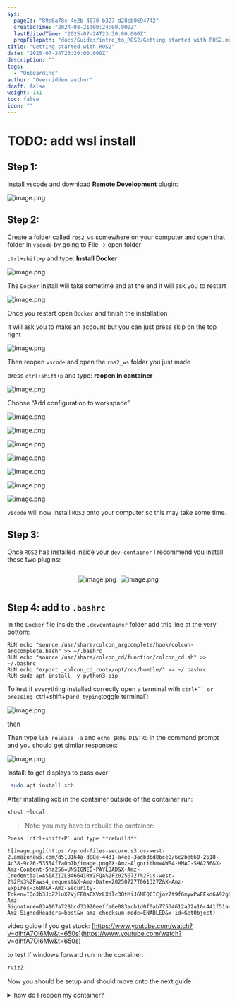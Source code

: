 ```yaml
---
sys:
  pageId: "89e0a78c-4e2b-4070-b327-d28cb0694742"
  createdTime: "2024-08-21T00:24:00.000Z"
  lastEditedTime: "2025-07-24T23:30:00.000Z"
  propFilepath: "docs/Guides/intro_to_ROS2/Getting started with ROS2.md"
title: "Getting started with ROS2"
date: "2025-07-24T23:30:00.000Z"
description: ""
tags:
  - "Onboarding"
author: "Overridden author"
draft: false
weight: 141
toc: false
icon: ""
---
```


# TODO: add wsl install

## Step 1:

[Install vscode](https://code.visualstudio.com/download) and download **Remote Development** plugin:

![image.png](https://prod-files-secure.s3.us-west-2.amazonaws.com/d518164a-d88e-44d1-a4ee-3adb3bd8bce0/efb52993-1881-4a40-b95e-6f020334f022/image.png?X-Amz-Algorithm=AWS4-HMAC-SHA256&X-Amz-Content-Sha256=UNSIGNED-PAYLOAD&X-Amz-Credential=ASIAZI2LB466YFYC4M33%2F20250727%2Fus-west-2%2Fs3%2Faws4_request&X-Amz-Date=20250727T061314Z&X-Amz-Expires=3600&X-Amz-Security-Token=IQoJb3JpZ2luX2VjEEQaCXVzLXdlc3QtMiJHMEUCIQCibYlg4aoVbMKeBJdYt8oGzsR%2BkUkBulaz8JANce%2BwVAIgQoW98jDNC97FKmclXr5BComay1iNLQTK61C0rQwCD8Iq%2FwMIbRAAGgw2Mzc0MjMxODM4MDUiDHOcxTmk8rUcAhnmgyrcA0mZGtH2CGCYUxSZWMb%2F6lLOnTx7eoNoQGtQRI50pEoyU75ptv7KJIwDVGUZhKUiA5kCrwYF%2BY1ehBd9IkmzVTAxweNmZY42%2BdCI4ajIH49pKeZtVqu14dl3yJvjhMDkY3Kqh%2FHZbjvGLSP3d4prUQhytQ2VM9gCGMDHdrpaqmYd5X7A9%2B9ud1SQTrhMTALgD8uHLc%2B5QBbwGaLIetuk8ZppJQKbmK4PzzBQ5qDwV5xbLTg6EzNwcLw0zZasWddIKdAzKyJxadE%2FkiJIVkB7zP0LRHCNBBCXLSKonRRx2n54fQ9rQwxXfnWbBXsqXhHgcbDKLo1GppD7CoPyT6SCmIkIjyxsV%2Bf7Q8xts4cwzrLYoBPzx1zoX4cYChCY0inQobPA72LuCiHhIFw92YwbMMlum0nW5uMYOBJNzUl3RzEBHB8XcJc50hT%2FewxzbFQtbD6vs%2Fs9EriNEd6suGzeE7VkUho3FPo9LCaSYolRC9zK8QznfTzMMtuf7FvxouupChc9IbjbtDHL04uUnVl9RxYbZ1brx%2BlX04koyIyThC%2BoCf3vEz9BdNotqaPVFqfzGBV%2FmFoSIszM5nW8yPldi07wEObZcxZ6wDp%2BnxrFnpbVcgDtcNz1f5zopbfDMMq7lsQGOqUBWQ2vX3dajKd8nYk5fcGNNVKukeBAmh05r%2FzM%2BEwrwqUvMDYbAchipXCHXIVUhjwOPDt5q5wn65CJP%2BnGOz%2FllBv5gMXSfQd4n8JeT8PDi1%2B6KGzIaceGOekyjFnesrYQ6BPRCL9D9stcDio4OfeT1eer5EBn6NB6iDtD2Zd%2FHGrZYsmtCHBY1%2FWGw%2FBwIDVOVf9yr5zzWwnOW%2FmtEGruhIwOObUu&X-Amz-Signature=394d51ecf08d8176067a6ba22648276e2cb15fccd7bc8b97af90f7319886549d&X-Amz-SignedHeaders=host&x-amz-checksum-mode=ENABLED&x-id=GetObject)

## Step 2:

Create a folder called `ros2_ws` somewhere on your computer and open that folder in `vscode` by going to File → open folder 

`ctrl+shift+p` and type: **Install Docker**

![image.png](https://prod-files-secure.s3.us-west-2.amazonaws.com/d518164a-d88e-44d1-a4ee-3adb3bd8bce0/2269dc0e-1cd5-47ff-bceb-c04ad9b2eab0/image.png?X-Amz-Algorithm=AWS4-HMAC-SHA256&X-Amz-Content-Sha256=UNSIGNED-PAYLOAD&X-Amz-Credential=ASIAZI2LB466YFYC4M33%2F20250727%2Fus-west-2%2Fs3%2Faws4_request&X-Amz-Date=20250727T061314Z&X-Amz-Expires=3600&X-Amz-Security-Token=IQoJb3JpZ2luX2VjEEQaCXVzLXdlc3QtMiJHMEUCIQCibYlg4aoVbMKeBJdYt8oGzsR%2BkUkBulaz8JANce%2BwVAIgQoW98jDNC97FKmclXr5BComay1iNLQTK61C0rQwCD8Iq%2FwMIbRAAGgw2Mzc0MjMxODM4MDUiDHOcxTmk8rUcAhnmgyrcA0mZGtH2CGCYUxSZWMb%2F6lLOnTx7eoNoQGtQRI50pEoyU75ptv7KJIwDVGUZhKUiA5kCrwYF%2BY1ehBd9IkmzVTAxweNmZY42%2BdCI4ajIH49pKeZtVqu14dl3yJvjhMDkY3Kqh%2FHZbjvGLSP3d4prUQhytQ2VM9gCGMDHdrpaqmYd5X7A9%2B9ud1SQTrhMTALgD8uHLc%2B5QBbwGaLIetuk8ZppJQKbmK4PzzBQ5qDwV5xbLTg6EzNwcLw0zZasWddIKdAzKyJxadE%2FkiJIVkB7zP0LRHCNBBCXLSKonRRx2n54fQ9rQwxXfnWbBXsqXhHgcbDKLo1GppD7CoPyT6SCmIkIjyxsV%2Bf7Q8xts4cwzrLYoBPzx1zoX4cYChCY0inQobPA72LuCiHhIFw92YwbMMlum0nW5uMYOBJNzUl3RzEBHB8XcJc50hT%2FewxzbFQtbD6vs%2Fs9EriNEd6suGzeE7VkUho3FPo9LCaSYolRC9zK8QznfTzMMtuf7FvxouupChc9IbjbtDHL04uUnVl9RxYbZ1brx%2BlX04koyIyThC%2BoCf3vEz9BdNotqaPVFqfzGBV%2FmFoSIszM5nW8yPldi07wEObZcxZ6wDp%2BnxrFnpbVcgDtcNz1f5zopbfDMMq7lsQGOqUBWQ2vX3dajKd8nYk5fcGNNVKukeBAmh05r%2FzM%2BEwrwqUvMDYbAchipXCHXIVUhjwOPDt5q5wn65CJP%2BnGOz%2FllBv5gMXSfQd4n8JeT8PDi1%2B6KGzIaceGOekyjFnesrYQ6BPRCL9D9stcDio4OfeT1eer5EBn6NB6iDtD2Zd%2FHGrZYsmtCHBY1%2FWGw%2FBwIDVOVf9yr5zzWwnOW%2FmtEGruhIwOObUu&X-Amz-Signature=d75495ea81b0c537211d6f84d42e2760fa11eb652667133c0352b9069cf393f3&X-Amz-SignedHeaders=host&x-amz-checksum-mode=ENABLED&x-id=GetObject)

The `Docker` install will take sometime and at the end it will ask you to restart

![image.png](https://prod-files-secure.s3.us-west-2.amazonaws.com/d518164a-d88e-44d1-a4ee-3adb3bd8bce0/ed233f78-be33-4b1f-b89c-9c346c0e961e/image.png?X-Amz-Algorithm=AWS4-HMAC-SHA256&X-Amz-Content-Sha256=UNSIGNED-PAYLOAD&X-Amz-Credential=ASIAZI2LB466YFYC4M33%2F20250727%2Fus-west-2%2Fs3%2Faws4_request&X-Amz-Date=20250727T061314Z&X-Amz-Expires=3600&X-Amz-Security-Token=IQoJb3JpZ2luX2VjEEQaCXVzLXdlc3QtMiJHMEUCIQCibYlg4aoVbMKeBJdYt8oGzsR%2BkUkBulaz8JANce%2BwVAIgQoW98jDNC97FKmclXr5BComay1iNLQTK61C0rQwCD8Iq%2FwMIbRAAGgw2Mzc0MjMxODM4MDUiDHOcxTmk8rUcAhnmgyrcA0mZGtH2CGCYUxSZWMb%2F6lLOnTx7eoNoQGtQRI50pEoyU75ptv7KJIwDVGUZhKUiA5kCrwYF%2BY1ehBd9IkmzVTAxweNmZY42%2BdCI4ajIH49pKeZtVqu14dl3yJvjhMDkY3Kqh%2FHZbjvGLSP3d4prUQhytQ2VM9gCGMDHdrpaqmYd5X7A9%2B9ud1SQTrhMTALgD8uHLc%2B5QBbwGaLIetuk8ZppJQKbmK4PzzBQ5qDwV5xbLTg6EzNwcLw0zZasWddIKdAzKyJxadE%2FkiJIVkB7zP0LRHCNBBCXLSKonRRx2n54fQ9rQwxXfnWbBXsqXhHgcbDKLo1GppD7CoPyT6SCmIkIjyxsV%2Bf7Q8xts4cwzrLYoBPzx1zoX4cYChCY0inQobPA72LuCiHhIFw92YwbMMlum0nW5uMYOBJNzUl3RzEBHB8XcJc50hT%2FewxzbFQtbD6vs%2Fs9EriNEd6suGzeE7VkUho3FPo9LCaSYolRC9zK8QznfTzMMtuf7FvxouupChc9IbjbtDHL04uUnVl9RxYbZ1brx%2BlX04koyIyThC%2BoCf3vEz9BdNotqaPVFqfzGBV%2FmFoSIszM5nW8yPldi07wEObZcxZ6wDp%2BnxrFnpbVcgDtcNz1f5zopbfDMMq7lsQGOqUBWQ2vX3dajKd8nYk5fcGNNVKukeBAmh05r%2FzM%2BEwrwqUvMDYbAchipXCHXIVUhjwOPDt5q5wn65CJP%2BnGOz%2FllBv5gMXSfQd4n8JeT8PDi1%2B6KGzIaceGOekyjFnesrYQ6BPRCL9D9stcDio4OfeT1eer5EBn6NB6iDtD2Zd%2FHGrZYsmtCHBY1%2FWGw%2FBwIDVOVf9yr5zzWwnOW%2FmtEGruhIwOObUu&X-Amz-Signature=07487b6d229ca40096495065215e1d546f0515a1e4c4309c471e303e8bbe0a8a&X-Amz-SignedHeaders=host&x-amz-checksum-mode=ENABLED&x-id=GetObject)

Once you restart open `Docker` and finish the installation

It will ask you to make an account but you can just press skip on the top right

![image.png](https://prod-files-secure.s3.us-west-2.amazonaws.com/d518164a-d88e-44d1-a4ee-3adb3bd8bce0/21010ad9-1659-4fd9-9f59-9932a09b2a3d/image.png?X-Amz-Algorithm=AWS4-HMAC-SHA256&X-Amz-Content-Sha256=UNSIGNED-PAYLOAD&X-Amz-Credential=ASIAZI2LB466YFYC4M33%2F20250727%2Fus-west-2%2Fs3%2Faws4_request&X-Amz-Date=20250727T061314Z&X-Amz-Expires=3600&X-Amz-Security-Token=IQoJb3JpZ2luX2VjEEQaCXVzLXdlc3QtMiJHMEUCIQCibYlg4aoVbMKeBJdYt8oGzsR%2BkUkBulaz8JANce%2BwVAIgQoW98jDNC97FKmclXr5BComay1iNLQTK61C0rQwCD8Iq%2FwMIbRAAGgw2Mzc0MjMxODM4MDUiDHOcxTmk8rUcAhnmgyrcA0mZGtH2CGCYUxSZWMb%2F6lLOnTx7eoNoQGtQRI50pEoyU75ptv7KJIwDVGUZhKUiA5kCrwYF%2BY1ehBd9IkmzVTAxweNmZY42%2BdCI4ajIH49pKeZtVqu14dl3yJvjhMDkY3Kqh%2FHZbjvGLSP3d4prUQhytQ2VM9gCGMDHdrpaqmYd5X7A9%2B9ud1SQTrhMTALgD8uHLc%2B5QBbwGaLIetuk8ZppJQKbmK4PzzBQ5qDwV5xbLTg6EzNwcLw0zZasWddIKdAzKyJxadE%2FkiJIVkB7zP0LRHCNBBCXLSKonRRx2n54fQ9rQwxXfnWbBXsqXhHgcbDKLo1GppD7CoPyT6SCmIkIjyxsV%2Bf7Q8xts4cwzrLYoBPzx1zoX4cYChCY0inQobPA72LuCiHhIFw92YwbMMlum0nW5uMYOBJNzUl3RzEBHB8XcJc50hT%2FewxzbFQtbD6vs%2Fs9EriNEd6suGzeE7VkUho3FPo9LCaSYolRC9zK8QznfTzMMtuf7FvxouupChc9IbjbtDHL04uUnVl9RxYbZ1brx%2BlX04koyIyThC%2BoCf3vEz9BdNotqaPVFqfzGBV%2FmFoSIszM5nW8yPldi07wEObZcxZ6wDp%2BnxrFnpbVcgDtcNz1f5zopbfDMMq7lsQGOqUBWQ2vX3dajKd8nYk5fcGNNVKukeBAmh05r%2FzM%2BEwrwqUvMDYbAchipXCHXIVUhjwOPDt5q5wn65CJP%2BnGOz%2FllBv5gMXSfQd4n8JeT8PDi1%2B6KGzIaceGOekyjFnesrYQ6BPRCL9D9stcDio4OfeT1eer5EBn6NB6iDtD2Zd%2FHGrZYsmtCHBY1%2FWGw%2FBwIDVOVf9yr5zzWwnOW%2FmtEGruhIwOObUu&X-Amz-Signature=657318dfd253740c8c561a42375f4d5a95a6205f9260595528bcb997ba492d02&X-Amz-SignedHeaders=host&x-amz-checksum-mode=ENABLED&x-id=GetObject)

Then reopen `vscode` and open the `ros2_ws` folder you just made

press `ctrl+shift+p` and type: **reopen in container**

![image.png](https://prod-files-secure.s3.us-west-2.amazonaws.com/d518164a-d88e-44d1-a4ee-3adb3bd8bce0/4e93b8c2-41ad-488c-8095-c74205196118/image.png?X-Amz-Algorithm=AWS4-HMAC-SHA256&X-Amz-Content-Sha256=UNSIGNED-PAYLOAD&X-Amz-Credential=ASIAZI2LB466YFYC4M33%2F20250727%2Fus-west-2%2Fs3%2Faws4_request&X-Amz-Date=20250727T061314Z&X-Amz-Expires=3600&X-Amz-Security-Token=IQoJb3JpZ2luX2VjEEQaCXVzLXdlc3QtMiJHMEUCIQCibYlg4aoVbMKeBJdYt8oGzsR%2BkUkBulaz8JANce%2BwVAIgQoW98jDNC97FKmclXr5BComay1iNLQTK61C0rQwCD8Iq%2FwMIbRAAGgw2Mzc0MjMxODM4MDUiDHOcxTmk8rUcAhnmgyrcA0mZGtH2CGCYUxSZWMb%2F6lLOnTx7eoNoQGtQRI50pEoyU75ptv7KJIwDVGUZhKUiA5kCrwYF%2BY1ehBd9IkmzVTAxweNmZY42%2BdCI4ajIH49pKeZtVqu14dl3yJvjhMDkY3Kqh%2FHZbjvGLSP3d4prUQhytQ2VM9gCGMDHdrpaqmYd5X7A9%2B9ud1SQTrhMTALgD8uHLc%2B5QBbwGaLIetuk8ZppJQKbmK4PzzBQ5qDwV5xbLTg6EzNwcLw0zZasWddIKdAzKyJxadE%2FkiJIVkB7zP0LRHCNBBCXLSKonRRx2n54fQ9rQwxXfnWbBXsqXhHgcbDKLo1GppD7CoPyT6SCmIkIjyxsV%2Bf7Q8xts4cwzrLYoBPzx1zoX4cYChCY0inQobPA72LuCiHhIFw92YwbMMlum0nW5uMYOBJNzUl3RzEBHB8XcJc50hT%2FewxzbFQtbD6vs%2Fs9EriNEd6suGzeE7VkUho3FPo9LCaSYolRC9zK8QznfTzMMtuf7FvxouupChc9IbjbtDHL04uUnVl9RxYbZ1brx%2BlX04koyIyThC%2BoCf3vEz9BdNotqaPVFqfzGBV%2FmFoSIszM5nW8yPldi07wEObZcxZ6wDp%2BnxrFnpbVcgDtcNz1f5zopbfDMMq7lsQGOqUBWQ2vX3dajKd8nYk5fcGNNVKukeBAmh05r%2FzM%2BEwrwqUvMDYbAchipXCHXIVUhjwOPDt5q5wn65CJP%2BnGOz%2FllBv5gMXSfQd4n8JeT8PDi1%2B6KGzIaceGOekyjFnesrYQ6BPRCL9D9stcDio4OfeT1eer5EBn6NB6iDtD2Zd%2FHGrZYsmtCHBY1%2FWGw%2FBwIDVOVf9yr5zzWwnOW%2FmtEGruhIwOObUu&X-Amz-Signature=34e79fd333a70672cb1d8a8bd4c22615020ea43ee50599a433c74495b6face8c&X-Amz-SignedHeaders=host&x-amz-checksum-mode=ENABLED&x-id=GetObject)

Choose “Add configuration to workspace”

![image.png](https://prod-files-secure.s3.us-west-2.amazonaws.com/d518164a-d88e-44d1-a4ee-3adb3bd8bce0/9560b282-5060-4989-ba37-97e7b2c22476/image.png?X-Amz-Algorithm=AWS4-HMAC-SHA256&X-Amz-Content-Sha256=UNSIGNED-PAYLOAD&X-Amz-Credential=ASIAZI2LB466YFYC4M33%2F20250727%2Fus-west-2%2Fs3%2Faws4_request&X-Amz-Date=20250727T061314Z&X-Amz-Expires=3600&X-Amz-Security-Token=IQoJb3JpZ2luX2VjEEQaCXVzLXdlc3QtMiJHMEUCIQCibYlg4aoVbMKeBJdYt8oGzsR%2BkUkBulaz8JANce%2BwVAIgQoW98jDNC97FKmclXr5BComay1iNLQTK61C0rQwCD8Iq%2FwMIbRAAGgw2Mzc0MjMxODM4MDUiDHOcxTmk8rUcAhnmgyrcA0mZGtH2CGCYUxSZWMb%2F6lLOnTx7eoNoQGtQRI50pEoyU75ptv7KJIwDVGUZhKUiA5kCrwYF%2BY1ehBd9IkmzVTAxweNmZY42%2BdCI4ajIH49pKeZtVqu14dl3yJvjhMDkY3Kqh%2FHZbjvGLSP3d4prUQhytQ2VM9gCGMDHdrpaqmYd5X7A9%2B9ud1SQTrhMTALgD8uHLc%2B5QBbwGaLIetuk8ZppJQKbmK4PzzBQ5qDwV5xbLTg6EzNwcLw0zZasWddIKdAzKyJxadE%2FkiJIVkB7zP0LRHCNBBCXLSKonRRx2n54fQ9rQwxXfnWbBXsqXhHgcbDKLo1GppD7CoPyT6SCmIkIjyxsV%2Bf7Q8xts4cwzrLYoBPzx1zoX4cYChCY0inQobPA72LuCiHhIFw92YwbMMlum0nW5uMYOBJNzUl3RzEBHB8XcJc50hT%2FewxzbFQtbD6vs%2Fs9EriNEd6suGzeE7VkUho3FPo9LCaSYolRC9zK8QznfTzMMtuf7FvxouupChc9IbjbtDHL04uUnVl9RxYbZ1brx%2BlX04koyIyThC%2BoCf3vEz9BdNotqaPVFqfzGBV%2FmFoSIszM5nW8yPldi07wEObZcxZ6wDp%2BnxrFnpbVcgDtcNz1f5zopbfDMMq7lsQGOqUBWQ2vX3dajKd8nYk5fcGNNVKukeBAmh05r%2FzM%2BEwrwqUvMDYbAchipXCHXIVUhjwOPDt5q5wn65CJP%2BnGOz%2FllBv5gMXSfQd4n8JeT8PDi1%2B6KGzIaceGOekyjFnesrYQ6BPRCL9D9stcDio4OfeT1eer5EBn6NB6iDtD2Zd%2FHGrZYsmtCHBY1%2FWGw%2FBwIDVOVf9yr5zzWwnOW%2FmtEGruhIwOObUu&X-Amz-Signature=298698575568f8b5b29622bb9b8fb2fa564fbc0efb9dd05005e20ebd0a16a9cd&X-Amz-SignedHeaders=host&x-amz-checksum-mode=ENABLED&x-id=GetObject)

![image.png](https://prod-files-secure.s3.us-west-2.amazonaws.com/d518164a-d88e-44d1-a4ee-3adb3bd8bce0/2ee63f81-886b-48e8-a553-dc6e5eac99e4/image.png?X-Amz-Algorithm=AWS4-HMAC-SHA256&X-Amz-Content-Sha256=UNSIGNED-PAYLOAD&X-Amz-Credential=ASIAZI2LB466YFYC4M33%2F20250727%2Fus-west-2%2Fs3%2Faws4_request&X-Amz-Date=20250727T061314Z&X-Amz-Expires=3600&X-Amz-Security-Token=IQoJb3JpZ2luX2VjEEQaCXVzLXdlc3QtMiJHMEUCIQCibYlg4aoVbMKeBJdYt8oGzsR%2BkUkBulaz8JANce%2BwVAIgQoW98jDNC97FKmclXr5BComay1iNLQTK61C0rQwCD8Iq%2FwMIbRAAGgw2Mzc0MjMxODM4MDUiDHOcxTmk8rUcAhnmgyrcA0mZGtH2CGCYUxSZWMb%2F6lLOnTx7eoNoQGtQRI50pEoyU75ptv7KJIwDVGUZhKUiA5kCrwYF%2BY1ehBd9IkmzVTAxweNmZY42%2BdCI4ajIH49pKeZtVqu14dl3yJvjhMDkY3Kqh%2FHZbjvGLSP3d4prUQhytQ2VM9gCGMDHdrpaqmYd5X7A9%2B9ud1SQTrhMTALgD8uHLc%2B5QBbwGaLIetuk8ZppJQKbmK4PzzBQ5qDwV5xbLTg6EzNwcLw0zZasWddIKdAzKyJxadE%2FkiJIVkB7zP0LRHCNBBCXLSKonRRx2n54fQ9rQwxXfnWbBXsqXhHgcbDKLo1GppD7CoPyT6SCmIkIjyxsV%2Bf7Q8xts4cwzrLYoBPzx1zoX4cYChCY0inQobPA72LuCiHhIFw92YwbMMlum0nW5uMYOBJNzUl3RzEBHB8XcJc50hT%2FewxzbFQtbD6vs%2Fs9EriNEd6suGzeE7VkUho3FPo9LCaSYolRC9zK8QznfTzMMtuf7FvxouupChc9IbjbtDHL04uUnVl9RxYbZ1brx%2BlX04koyIyThC%2BoCf3vEz9BdNotqaPVFqfzGBV%2FmFoSIszM5nW8yPldi07wEObZcxZ6wDp%2BnxrFnpbVcgDtcNz1f5zopbfDMMq7lsQGOqUBWQ2vX3dajKd8nYk5fcGNNVKukeBAmh05r%2FzM%2BEwrwqUvMDYbAchipXCHXIVUhjwOPDt5q5wn65CJP%2BnGOz%2FllBv5gMXSfQd4n8JeT8PDi1%2B6KGzIaceGOekyjFnesrYQ6BPRCL9D9stcDio4OfeT1eer5EBn6NB6iDtD2Zd%2FHGrZYsmtCHBY1%2FWGw%2FBwIDVOVf9yr5zzWwnOW%2FmtEGruhIwOObUu&X-Amz-Signature=c63eb5864e3d292f0790144840478fb98cfb80810943268693a53b3ff7a3904a&X-Amz-SignedHeaders=host&x-amz-checksum-mode=ENABLED&x-id=GetObject)

![image.png](https://prod-files-secure.s3.us-west-2.amazonaws.com/d518164a-d88e-44d1-a4ee-3adb3bd8bce0/e0fd626c-c8b6-4b2c-95d1-fa4c26514504/image.png?X-Amz-Algorithm=AWS4-HMAC-SHA256&X-Amz-Content-Sha256=UNSIGNED-PAYLOAD&X-Amz-Credential=ASIAZI2LB466YFYC4M33%2F20250727%2Fus-west-2%2Fs3%2Faws4_request&X-Amz-Date=20250727T061314Z&X-Amz-Expires=3600&X-Amz-Security-Token=IQoJb3JpZ2luX2VjEEQaCXVzLXdlc3QtMiJHMEUCIQCibYlg4aoVbMKeBJdYt8oGzsR%2BkUkBulaz8JANce%2BwVAIgQoW98jDNC97FKmclXr5BComay1iNLQTK61C0rQwCD8Iq%2FwMIbRAAGgw2Mzc0MjMxODM4MDUiDHOcxTmk8rUcAhnmgyrcA0mZGtH2CGCYUxSZWMb%2F6lLOnTx7eoNoQGtQRI50pEoyU75ptv7KJIwDVGUZhKUiA5kCrwYF%2BY1ehBd9IkmzVTAxweNmZY42%2BdCI4ajIH49pKeZtVqu14dl3yJvjhMDkY3Kqh%2FHZbjvGLSP3d4prUQhytQ2VM9gCGMDHdrpaqmYd5X7A9%2B9ud1SQTrhMTALgD8uHLc%2B5QBbwGaLIetuk8ZppJQKbmK4PzzBQ5qDwV5xbLTg6EzNwcLw0zZasWddIKdAzKyJxadE%2FkiJIVkB7zP0LRHCNBBCXLSKonRRx2n54fQ9rQwxXfnWbBXsqXhHgcbDKLo1GppD7CoPyT6SCmIkIjyxsV%2Bf7Q8xts4cwzrLYoBPzx1zoX4cYChCY0inQobPA72LuCiHhIFw92YwbMMlum0nW5uMYOBJNzUl3RzEBHB8XcJc50hT%2FewxzbFQtbD6vs%2Fs9EriNEd6suGzeE7VkUho3FPo9LCaSYolRC9zK8QznfTzMMtuf7FvxouupChc9IbjbtDHL04uUnVl9RxYbZ1brx%2BlX04koyIyThC%2BoCf3vEz9BdNotqaPVFqfzGBV%2FmFoSIszM5nW8yPldi07wEObZcxZ6wDp%2BnxrFnpbVcgDtcNz1f5zopbfDMMq7lsQGOqUBWQ2vX3dajKd8nYk5fcGNNVKukeBAmh05r%2FzM%2BEwrwqUvMDYbAchipXCHXIVUhjwOPDt5q5wn65CJP%2BnGOz%2FllBv5gMXSfQd4n8JeT8PDi1%2B6KGzIaceGOekyjFnesrYQ6BPRCL9D9stcDio4OfeT1eer5EBn6NB6iDtD2Zd%2FHGrZYsmtCHBY1%2FWGw%2FBwIDVOVf9yr5zzWwnOW%2FmtEGruhIwOObUu&X-Amz-Signature=b91429c26a69b63d495da3f30a068b6d0bb57f3e3ffe28b6826b9fe22f9ea85b&X-Amz-SignedHeaders=host&x-amz-checksum-mode=ENABLED&x-id=GetObject)

![image.png](https://prod-files-secure.s3.us-west-2.amazonaws.com/d518164a-d88e-44d1-a4ee-3adb3bd8bce0/a2e13f50-d2ab-4719-a4c2-7ced634bfc9d/image.png?X-Amz-Algorithm=AWS4-HMAC-SHA256&X-Amz-Content-Sha256=UNSIGNED-PAYLOAD&X-Amz-Credential=ASIAZI2LB466YFYC4M33%2F20250727%2Fus-west-2%2Fs3%2Faws4_request&X-Amz-Date=20250727T061314Z&X-Amz-Expires=3600&X-Amz-Security-Token=IQoJb3JpZ2luX2VjEEQaCXVzLXdlc3QtMiJHMEUCIQCibYlg4aoVbMKeBJdYt8oGzsR%2BkUkBulaz8JANce%2BwVAIgQoW98jDNC97FKmclXr5BComay1iNLQTK61C0rQwCD8Iq%2FwMIbRAAGgw2Mzc0MjMxODM4MDUiDHOcxTmk8rUcAhnmgyrcA0mZGtH2CGCYUxSZWMb%2F6lLOnTx7eoNoQGtQRI50pEoyU75ptv7KJIwDVGUZhKUiA5kCrwYF%2BY1ehBd9IkmzVTAxweNmZY42%2BdCI4ajIH49pKeZtVqu14dl3yJvjhMDkY3Kqh%2FHZbjvGLSP3d4prUQhytQ2VM9gCGMDHdrpaqmYd5X7A9%2B9ud1SQTrhMTALgD8uHLc%2B5QBbwGaLIetuk8ZppJQKbmK4PzzBQ5qDwV5xbLTg6EzNwcLw0zZasWddIKdAzKyJxadE%2FkiJIVkB7zP0LRHCNBBCXLSKonRRx2n54fQ9rQwxXfnWbBXsqXhHgcbDKLo1GppD7CoPyT6SCmIkIjyxsV%2Bf7Q8xts4cwzrLYoBPzx1zoX4cYChCY0inQobPA72LuCiHhIFw92YwbMMlum0nW5uMYOBJNzUl3RzEBHB8XcJc50hT%2FewxzbFQtbD6vs%2Fs9EriNEd6suGzeE7VkUho3FPo9LCaSYolRC9zK8QznfTzMMtuf7FvxouupChc9IbjbtDHL04uUnVl9RxYbZ1brx%2BlX04koyIyThC%2BoCf3vEz9BdNotqaPVFqfzGBV%2FmFoSIszM5nW8yPldi07wEObZcxZ6wDp%2BnxrFnpbVcgDtcNz1f5zopbfDMMq7lsQGOqUBWQ2vX3dajKd8nYk5fcGNNVKukeBAmh05r%2FzM%2BEwrwqUvMDYbAchipXCHXIVUhjwOPDt5q5wn65CJP%2BnGOz%2FllBv5gMXSfQd4n8JeT8PDi1%2B6KGzIaceGOekyjFnesrYQ6BPRCL9D9stcDio4OfeT1eer5EBn6NB6iDtD2Zd%2FHGrZYsmtCHBY1%2FWGw%2FBwIDVOVf9yr5zzWwnOW%2FmtEGruhIwOObUu&X-Amz-Signature=b7db4929f9e5f23887516144decb1d14539b21de4bcdd7637aaf73d404abf2a0&X-Amz-SignedHeaders=host&x-amz-checksum-mode=ENABLED&x-id=GetObject)

![image.png](https://prod-files-secure.s3.us-west-2.amazonaws.com/d518164a-d88e-44d1-a4ee-3adb3bd8bce0/6cc478ad-aaba-4bf7-9fcc-403277ab896c/image.png?X-Amz-Algorithm=AWS4-HMAC-SHA256&X-Amz-Content-Sha256=UNSIGNED-PAYLOAD&X-Amz-Credential=ASIAZI2LB466YFYC4M33%2F20250727%2Fus-west-2%2Fs3%2Faws4_request&X-Amz-Date=20250727T061314Z&X-Amz-Expires=3600&X-Amz-Security-Token=IQoJb3JpZ2luX2VjEEQaCXVzLXdlc3QtMiJHMEUCIQCibYlg4aoVbMKeBJdYt8oGzsR%2BkUkBulaz8JANce%2BwVAIgQoW98jDNC97FKmclXr5BComay1iNLQTK61C0rQwCD8Iq%2FwMIbRAAGgw2Mzc0MjMxODM4MDUiDHOcxTmk8rUcAhnmgyrcA0mZGtH2CGCYUxSZWMb%2F6lLOnTx7eoNoQGtQRI50pEoyU75ptv7KJIwDVGUZhKUiA5kCrwYF%2BY1ehBd9IkmzVTAxweNmZY42%2BdCI4ajIH49pKeZtVqu14dl3yJvjhMDkY3Kqh%2FHZbjvGLSP3d4prUQhytQ2VM9gCGMDHdrpaqmYd5X7A9%2B9ud1SQTrhMTALgD8uHLc%2B5QBbwGaLIetuk8ZppJQKbmK4PzzBQ5qDwV5xbLTg6EzNwcLw0zZasWddIKdAzKyJxadE%2FkiJIVkB7zP0LRHCNBBCXLSKonRRx2n54fQ9rQwxXfnWbBXsqXhHgcbDKLo1GppD7CoPyT6SCmIkIjyxsV%2Bf7Q8xts4cwzrLYoBPzx1zoX4cYChCY0inQobPA72LuCiHhIFw92YwbMMlum0nW5uMYOBJNzUl3RzEBHB8XcJc50hT%2FewxzbFQtbD6vs%2Fs9EriNEd6suGzeE7VkUho3FPo9LCaSYolRC9zK8QznfTzMMtuf7FvxouupChc9IbjbtDHL04uUnVl9RxYbZ1brx%2BlX04koyIyThC%2BoCf3vEz9BdNotqaPVFqfzGBV%2FmFoSIszM5nW8yPldi07wEObZcxZ6wDp%2BnxrFnpbVcgDtcNz1f5zopbfDMMq7lsQGOqUBWQ2vX3dajKd8nYk5fcGNNVKukeBAmh05r%2FzM%2BEwrwqUvMDYbAchipXCHXIVUhjwOPDt5q5wn65CJP%2BnGOz%2FllBv5gMXSfQd4n8JeT8PDi1%2B6KGzIaceGOekyjFnesrYQ6BPRCL9D9stcDio4OfeT1eer5EBn6NB6iDtD2Zd%2FHGrZYsmtCHBY1%2FWGw%2FBwIDVOVf9yr5zzWwnOW%2FmtEGruhIwOObUu&X-Amz-Signature=faa3fa13648fa15932b9eca678af462cd086ae9e154eb5f287348ae5cb953191&X-Amz-SignedHeaders=host&x-amz-checksum-mode=ENABLED&x-id=GetObject)

![image.png](https://prod-files-secure.s3.us-west-2.amazonaws.com/d518164a-d88e-44d1-a4ee-3adb3bd8bce0/53255b28-f75e-430f-b9e3-c0ac8577e42b/image.png?X-Amz-Algorithm=AWS4-HMAC-SHA256&X-Amz-Content-Sha256=UNSIGNED-PAYLOAD&X-Amz-Credential=ASIAZI2LB466YFYC4M33%2F20250727%2Fus-west-2%2Fs3%2Faws4_request&X-Amz-Date=20250727T061314Z&X-Amz-Expires=3600&X-Amz-Security-Token=IQoJb3JpZ2luX2VjEEQaCXVzLXdlc3QtMiJHMEUCIQCibYlg4aoVbMKeBJdYt8oGzsR%2BkUkBulaz8JANce%2BwVAIgQoW98jDNC97FKmclXr5BComay1iNLQTK61C0rQwCD8Iq%2FwMIbRAAGgw2Mzc0MjMxODM4MDUiDHOcxTmk8rUcAhnmgyrcA0mZGtH2CGCYUxSZWMb%2F6lLOnTx7eoNoQGtQRI50pEoyU75ptv7KJIwDVGUZhKUiA5kCrwYF%2BY1ehBd9IkmzVTAxweNmZY42%2BdCI4ajIH49pKeZtVqu14dl3yJvjhMDkY3Kqh%2FHZbjvGLSP3d4prUQhytQ2VM9gCGMDHdrpaqmYd5X7A9%2B9ud1SQTrhMTALgD8uHLc%2B5QBbwGaLIetuk8ZppJQKbmK4PzzBQ5qDwV5xbLTg6EzNwcLw0zZasWddIKdAzKyJxadE%2FkiJIVkB7zP0LRHCNBBCXLSKonRRx2n54fQ9rQwxXfnWbBXsqXhHgcbDKLo1GppD7CoPyT6SCmIkIjyxsV%2Bf7Q8xts4cwzrLYoBPzx1zoX4cYChCY0inQobPA72LuCiHhIFw92YwbMMlum0nW5uMYOBJNzUl3RzEBHB8XcJc50hT%2FewxzbFQtbD6vs%2Fs9EriNEd6suGzeE7VkUho3FPo9LCaSYolRC9zK8QznfTzMMtuf7FvxouupChc9IbjbtDHL04uUnVl9RxYbZ1brx%2BlX04koyIyThC%2BoCf3vEz9BdNotqaPVFqfzGBV%2FmFoSIszM5nW8yPldi07wEObZcxZ6wDp%2BnxrFnpbVcgDtcNz1f5zopbfDMMq7lsQGOqUBWQ2vX3dajKd8nYk5fcGNNVKukeBAmh05r%2FzM%2BEwrwqUvMDYbAchipXCHXIVUhjwOPDt5q5wn65CJP%2BnGOz%2FllBv5gMXSfQd4n8JeT8PDi1%2B6KGzIaceGOekyjFnesrYQ6BPRCL9D9stcDio4OfeT1eer5EBn6NB6iDtD2Zd%2FHGrZYsmtCHBY1%2FWGw%2FBwIDVOVf9yr5zzWwnOW%2FmtEGruhIwOObUu&X-Amz-Signature=e3eed5754b6762ce45b4ecb62d0c9e78dd83d3998d8490c485dc1fb9c1b84bc5&X-Amz-SignedHeaders=host&x-amz-checksum-mode=ENABLED&x-id=GetObject)

![image.png](https://prod-files-secure.s3.us-west-2.amazonaws.com/d518164a-d88e-44d1-a4ee-3adb3bd8bce0/7c562767-5af9-4ffb-97d1-327bcdf4ee00/image.png?X-Amz-Algorithm=AWS4-HMAC-SHA256&X-Amz-Content-Sha256=UNSIGNED-PAYLOAD&X-Amz-Credential=ASIAZI2LB466YFYC4M33%2F20250727%2Fus-west-2%2Fs3%2Faws4_request&X-Amz-Date=20250727T061314Z&X-Amz-Expires=3600&X-Amz-Security-Token=IQoJb3JpZ2luX2VjEEQaCXVzLXdlc3QtMiJHMEUCIQCibYlg4aoVbMKeBJdYt8oGzsR%2BkUkBulaz8JANce%2BwVAIgQoW98jDNC97FKmclXr5BComay1iNLQTK61C0rQwCD8Iq%2FwMIbRAAGgw2Mzc0MjMxODM4MDUiDHOcxTmk8rUcAhnmgyrcA0mZGtH2CGCYUxSZWMb%2F6lLOnTx7eoNoQGtQRI50pEoyU75ptv7KJIwDVGUZhKUiA5kCrwYF%2BY1ehBd9IkmzVTAxweNmZY42%2BdCI4ajIH49pKeZtVqu14dl3yJvjhMDkY3Kqh%2FHZbjvGLSP3d4prUQhytQ2VM9gCGMDHdrpaqmYd5X7A9%2B9ud1SQTrhMTALgD8uHLc%2B5QBbwGaLIetuk8ZppJQKbmK4PzzBQ5qDwV5xbLTg6EzNwcLw0zZasWddIKdAzKyJxadE%2FkiJIVkB7zP0LRHCNBBCXLSKonRRx2n54fQ9rQwxXfnWbBXsqXhHgcbDKLo1GppD7CoPyT6SCmIkIjyxsV%2Bf7Q8xts4cwzrLYoBPzx1zoX4cYChCY0inQobPA72LuCiHhIFw92YwbMMlum0nW5uMYOBJNzUl3RzEBHB8XcJc50hT%2FewxzbFQtbD6vs%2Fs9EriNEd6suGzeE7VkUho3FPo9LCaSYolRC9zK8QznfTzMMtuf7FvxouupChc9IbjbtDHL04uUnVl9RxYbZ1brx%2BlX04koyIyThC%2BoCf3vEz9BdNotqaPVFqfzGBV%2FmFoSIszM5nW8yPldi07wEObZcxZ6wDp%2BnxrFnpbVcgDtcNz1f5zopbfDMMq7lsQGOqUBWQ2vX3dajKd8nYk5fcGNNVKukeBAmh05r%2FzM%2BEwrwqUvMDYbAchipXCHXIVUhjwOPDt5q5wn65CJP%2BnGOz%2FllBv5gMXSfQd4n8JeT8PDi1%2B6KGzIaceGOekyjFnesrYQ6BPRCL9D9stcDio4OfeT1eer5EBn6NB6iDtD2Zd%2FHGrZYsmtCHBY1%2FWGw%2FBwIDVOVf9yr5zzWwnOW%2FmtEGruhIwOObUu&X-Amz-Signature=765754292dc553b1ec264665beb0b0b079e432ca3d9493f9c9b7613b22fd5016&X-Amz-SignedHeaders=host&x-amz-checksum-mode=ENABLED&x-id=GetObject)

`vscode` will now install `ROS2` onto your computer so this may take some time.

## Step 3:

Once `ROS2` has installed inside your `dev-container` I recommend you install these two plugins:

<div style="display: flex;flex-direction: row; column-gap:10px; max-width: 630px;justify-content: center;">
<div>

![image.png](https://prod-files-secure.s3.us-west-2.amazonaws.com/d518164a-d88e-44d1-a4ee-3adb3bd8bce0/3fc3d550-5a54-4ba1-ba6b-faa01cdb7369/image.png?X-Amz-Algorithm=AWS4-HMAC-SHA256&X-Amz-Content-Sha256=UNSIGNED-PAYLOAD&X-Amz-Credential=ASIAZI2LB466SHHU2FHH%2F20250727%2Fus-west-2%2Fs3%2Faws4_request&X-Amz-Date=20250727T061319Z&X-Amz-Expires=3600&X-Amz-Security-Token=IQoJb3JpZ2luX2VjEEQaCXVzLXdlc3QtMiJHMEUCIQDhKhEG9tgROu8i0z2DTjn%2FWE3rdE98x5OCBdeqeXMETQIgD05YgmjHlnRPybUlVnOp%2FriI21mMrIiTrihRYrpnILUq%2FwMIbRAAGgw2Mzc0MjMxODM4MDUiDKwsqbyW%2B1iBTwLJYSrcA5dPA9isLZUPg%2FI2wcjFeuWvDKYGPRUBmYy5tqVo8LUzkS2d6MxBaav90%2BMC5c4mzgH0Ld4zThKvukBO%2FcBnb28e6lhIyScW9OPfX2AnPCDSLfgPoFViSZdZjLwjezNJx5Let44U5dp%2FtZz%2BdjsOPLjDcFOgADLlgLr%2FzNtoYTR3h4oqD5x7FaSrm1EDq6IOHjLXdeIqKkDRN0axzvC2oxS8xhDEL3rBAYyjel352TZ%2BYNZ%2F0ufSSJYTiNNxNygi7aLSD5bO14UBo3UCaQR6100j4vWkMjE2yB%2BTESDtdOFbgAbdq42q2Lb%2FyWKXvvgah%2FsJdfCD6SXoUCLfWA%2BmwYgV8golWLB4AayV1rFCywcS1z%2BACGd95fw6Px8PjlpHR8cjRe8wD0Gmqw3x9xvRrkvaVWQjR0CMRO3E7qAOu6iOkhNo41Z8TJSDWA3%2FWn7C0D3S9ms82Om0oe1DpXqReWwLdsEdaNrRCWU2qByzE9hEBbNdyrdDYEKFdoIUSaLU9ABO%2Bi0uoz%2FDiLcm6TR9mKDmcbbIiSW5ZfJ%2FwNzKKZgCMegFO30ubw5RBvuO3W3%2BGdvx1IB%2BYe6qVvLz5ENaTzGifBNUk9iqzuroAkA7E5xieAmSk3yMboyJxasuMLa7lsQGOqUBINFi8mmyoP4RuPWrRRD8sjheew80fczrI9%2Fu33cZoNuaxVNZyhfGkLT4jCWjioKta%2FOQnZUm5j81cOwccmfln7HyEiHLMQ1hMNVzZj1DygPSEHa3U5WLjgAZb8uAP3B1aJdzmn3vv2vgJvmpfnjDGuxUg6XX0Dcqw9fxodYpTd8otclPhUbUFN85crDLg%2FudghcnLydIDXbTTc%2FX7cBdfzU7IhA7&X-Amz-Signature=08553855d5468920b23f9adf52d7858af8f3080f5f54a1ed0fa10b81cfdc0579&X-Amz-SignedHeaders=host&x-amz-checksum-mode=ENABLED&x-id=GetObject)

</div>
<div>

![image.png](https://prod-files-secure.s3.us-west-2.amazonaws.com/d518164a-d88e-44d1-a4ee-3adb3bd8bce0/d994cc66-13c2-4093-a5a3-f84cf4601a82/image.png?X-Amz-Algorithm=AWS4-HMAC-SHA256&X-Amz-Content-Sha256=UNSIGNED-PAYLOAD&X-Amz-Credential=ASIAZI2LB466THVD6QP6%2F20250727%2Fus-west-2%2Fs3%2Faws4_request&X-Amz-Date=20250727T061322Z&X-Amz-Expires=3600&X-Amz-Security-Token=IQoJb3JpZ2luX2VjEEQaCXVzLXdlc3QtMiJHMEUCIEysBzA9HX9A0AooXKlXJgPjPB3thScSzwVEVkrc%2BkQpAiEAsdUN8rzSa%2BJ0le3BBencVNVD32B5%2BaSuXFS6vZND86Eq%2FwMIbRAAGgw2Mzc0MjMxODM4MDUiDCzepVD7iwVqY2LnKircA7syb7EoiNKbnhqr7oEzZnOi0lnIcFpgoBEUM7YT55NwDZuYTmWaHhm%2BRU9o6QSmn%2FVOHoZ2TzEnx5J0nFvOA4XF%2FNrAL37vU1gBe2Rw%2FCdJIvZ1F5EKHMKPQ4a6%2FPebxG7CvVzJ1cys4rzIiSmQAx0jZKnHVq1eTOgfjVqOnuAFy3%2F6z3M3pW5onV8OhOyT1EWbr8jtZqrkWDmlbDdOf4RJ5LgLAG1IUczVWcCsdFfsqdVyJEJ%2FboIPt6F5L9Ymr3LdWI4EFLDFj0GLCI3O3Ca1u5WPln8wt9znJztboZCzXe%2BsDHOC2LfPizBMeOCT%2BI2xbUUkx9sKMRfg%2B4a1wPUPLynVZj4oy%2FZvDiM13TJTBSxs%2FlvyyzXWbAzr6vqDGufJ7V5nwUtblFmnKcL1RBZKRYDqFWvH2BDfZIx9Mg5mYfIgmaRe1FLQDY60xre4F86mQV%2B3jySMCHN8eA8ghgMynQTwTehyEpFtrYFj1IGCQHemLz%2FsStvZsMMfpur%2FCeipF%2B%2F5fVRJIFqcd7q7p8bH00oI%2FSjelYBeJY4dzFLoRDELYsk1rhVNXtYHSpTUITuXOySt%2Bc3%2Fcrl7HFlcoFxgITASSlbIPWxX7p28A%2B8AfuXh5VSaL6OjiyBwMLm7lsQGOqUBDEdyHzsrVXV2qUAJpvIMwwyLoLv%2B4RnV0aeb9KYl0Yl1bzLNI49u7xXUJHszCtrDGAsc5w0Cm%2BIZ0f%2BCTMybgTeTISc4rSs4oWh8wTTUQH%2BfgYPVJuttX%2Fb9ZpkUzN4vpt%2FiHvlpQRv1m7eWDisLfy5L%2BDIy5lHJFiQAM4hyK%2BNXvnQj0Akifn4PrAg0rd9r9YaRaQGDhiWWFXa%2BWTwb98wTYzeB&X-Amz-Signature=6fb9f15625327b93b12b67e48ee658fae1526a7adb04bb955c8a8791cb9f5e6b&X-Amz-SignedHeaders=host&x-amz-checksum-mode=ENABLED&x-id=GetObject)

</div>
</div>

## Step 4: add to `.bashrc`

In the `Docker` file inside the `.devcontainer` folder add this line at the very bottom: 

```docker
RUN echo "source /usr/share/colcon_argcomplete/hook/colcon-argcomplete.bash" >> ~/.bashrc
RUN echo "source /usr/share/colcon_cd/function/colcon_cd.sh" >> ~/.bashrc
RUN echo "export _colcon_cd_root=/opt/ros/humble/" >> ~/.bashrc
RUN sudo apt install -y python3-pip 
```

To test if everything installed correctly open a terminal with `ctrl+`` or pressing `ctrl+shift+p` and typing `toggle terminal`:

![image.png](https://prod-files-secure.s3.us-west-2.amazonaws.com/d518164a-d88e-44d1-a4ee-3adb3bd8bce0/6a4943d8-b04e-4c02-9a58-775f3384d1a5/image.png?X-Amz-Algorithm=AWS4-HMAC-SHA256&X-Amz-Content-Sha256=UNSIGNED-PAYLOAD&X-Amz-Credential=ASIAZI2LB466YFYC4M33%2F20250727%2Fus-west-2%2Fs3%2Faws4_request&X-Amz-Date=20250727T061314Z&X-Amz-Expires=3600&X-Amz-Security-Token=IQoJb3JpZ2luX2VjEEQaCXVzLXdlc3QtMiJHMEUCIQCibYlg4aoVbMKeBJdYt8oGzsR%2BkUkBulaz8JANce%2BwVAIgQoW98jDNC97FKmclXr5BComay1iNLQTK61C0rQwCD8Iq%2FwMIbRAAGgw2Mzc0MjMxODM4MDUiDHOcxTmk8rUcAhnmgyrcA0mZGtH2CGCYUxSZWMb%2F6lLOnTx7eoNoQGtQRI50pEoyU75ptv7KJIwDVGUZhKUiA5kCrwYF%2BY1ehBd9IkmzVTAxweNmZY42%2BdCI4ajIH49pKeZtVqu14dl3yJvjhMDkY3Kqh%2FHZbjvGLSP3d4prUQhytQ2VM9gCGMDHdrpaqmYd5X7A9%2B9ud1SQTrhMTALgD8uHLc%2B5QBbwGaLIetuk8ZppJQKbmK4PzzBQ5qDwV5xbLTg6EzNwcLw0zZasWddIKdAzKyJxadE%2FkiJIVkB7zP0LRHCNBBCXLSKonRRx2n54fQ9rQwxXfnWbBXsqXhHgcbDKLo1GppD7CoPyT6SCmIkIjyxsV%2Bf7Q8xts4cwzrLYoBPzx1zoX4cYChCY0inQobPA72LuCiHhIFw92YwbMMlum0nW5uMYOBJNzUl3RzEBHB8XcJc50hT%2FewxzbFQtbD6vs%2Fs9EriNEd6suGzeE7VkUho3FPo9LCaSYolRC9zK8QznfTzMMtuf7FvxouupChc9IbjbtDHL04uUnVl9RxYbZ1brx%2BlX04koyIyThC%2BoCf3vEz9BdNotqaPVFqfzGBV%2FmFoSIszM5nW8yPldi07wEObZcxZ6wDp%2BnxrFnpbVcgDtcNz1f5zopbfDMMq7lsQGOqUBWQ2vX3dajKd8nYk5fcGNNVKukeBAmh05r%2FzM%2BEwrwqUvMDYbAchipXCHXIVUhjwOPDt5q5wn65CJP%2BnGOz%2FllBv5gMXSfQd4n8JeT8PDi1%2B6KGzIaceGOekyjFnesrYQ6BPRCL9D9stcDio4OfeT1eer5EBn6NB6iDtD2Zd%2FHGrZYsmtCHBY1%2FWGw%2FBwIDVOVf9yr5zzWwnOW%2FmtEGruhIwOObUu&X-Amz-Signature=30d5640e9596fb3e73702e6f16cbc7a90da99bc770e55325e6c97ecc71be223d&X-Amz-SignedHeaders=host&x-amz-checksum-mode=ENABLED&x-id=GetObject)

then 

Then type `lsb_release -a` and `echo $ROS_DISTRO` in the command prompt and you should get similar responses:

![image.png](https://prod-files-secure.s3.us-west-2.amazonaws.com/d518164a-d88e-44d1-a4ee-3adb3bd8bce0/3e635dec-a805-4e85-8b9e-d000e5b71a4e/image.png?X-Amz-Algorithm=AWS4-HMAC-SHA256&X-Amz-Content-Sha256=UNSIGNED-PAYLOAD&X-Amz-Credential=ASIAZI2LB466YFYC4M33%2F20250727%2Fus-west-2%2Fs3%2Faws4_request&X-Amz-Date=20250727T061314Z&X-Amz-Expires=3600&X-Amz-Security-Token=IQoJb3JpZ2luX2VjEEQaCXVzLXdlc3QtMiJHMEUCIQCibYlg4aoVbMKeBJdYt8oGzsR%2BkUkBulaz8JANce%2BwVAIgQoW98jDNC97FKmclXr5BComay1iNLQTK61C0rQwCD8Iq%2FwMIbRAAGgw2Mzc0MjMxODM4MDUiDHOcxTmk8rUcAhnmgyrcA0mZGtH2CGCYUxSZWMb%2F6lLOnTx7eoNoQGtQRI50pEoyU75ptv7KJIwDVGUZhKUiA5kCrwYF%2BY1ehBd9IkmzVTAxweNmZY42%2BdCI4ajIH49pKeZtVqu14dl3yJvjhMDkY3Kqh%2FHZbjvGLSP3d4prUQhytQ2VM9gCGMDHdrpaqmYd5X7A9%2B9ud1SQTrhMTALgD8uHLc%2B5QBbwGaLIetuk8ZppJQKbmK4PzzBQ5qDwV5xbLTg6EzNwcLw0zZasWddIKdAzKyJxadE%2FkiJIVkB7zP0LRHCNBBCXLSKonRRx2n54fQ9rQwxXfnWbBXsqXhHgcbDKLo1GppD7CoPyT6SCmIkIjyxsV%2Bf7Q8xts4cwzrLYoBPzx1zoX4cYChCY0inQobPA72LuCiHhIFw92YwbMMlum0nW5uMYOBJNzUl3RzEBHB8XcJc50hT%2FewxzbFQtbD6vs%2Fs9EriNEd6suGzeE7VkUho3FPo9LCaSYolRC9zK8QznfTzMMtuf7FvxouupChc9IbjbtDHL04uUnVl9RxYbZ1brx%2BlX04koyIyThC%2BoCf3vEz9BdNotqaPVFqfzGBV%2FmFoSIszM5nW8yPldi07wEObZcxZ6wDp%2BnxrFnpbVcgDtcNz1f5zopbfDMMq7lsQGOqUBWQ2vX3dajKd8nYk5fcGNNVKukeBAmh05r%2FzM%2BEwrwqUvMDYbAchipXCHXIVUhjwOPDt5q5wn65CJP%2BnGOz%2FllBv5gMXSfQd4n8JeT8PDi1%2B6KGzIaceGOekyjFnesrYQ6BPRCL9D9stcDio4OfeT1eer5EBn6NB6iDtD2Zd%2FHGrZYsmtCHBY1%2FWGw%2FBwIDVOVf9yr5zzWwnOW%2FmtEGruhIwOObUu&X-Amz-Signature=30440557ed966b4dc6e7ab7c8799c4c3fa86bb1a1af9cafddf356e9d3c409f4e&X-Amz-SignedHeaders=host&x-amz-checksum-mode=ENABLED&x-id=GetObject)

Install:  to get displays to pass over

```bash
 sudo apt install xcb
```

After installing xcb in the container outside of the container run:

```python
xhost +local:
```

> Note: you may have to rebuild the container:

	Press `ctrl+shift+P` and type **rebuild**

	![image.png](https://prod-files-secure.s3.us-west-2.amazonaws.com/d518164a-d88e-44d1-a4ee-3adb3bd8bce0/6c2be660-2618-4c38-9c26-53554f7a0b7b/image.png?X-Amz-Algorithm=AWS4-HMAC-SHA256&X-Amz-Content-Sha256=UNSIGNED-PAYLOAD&X-Amz-Credential=ASIAZI2LB4664IRWZFQA%2F20250727%2Fus-west-2%2Fs3%2Faws4_request&X-Amz-Date=20250727T061327Z&X-Amz-Expires=3600&X-Amz-Security-Token=IQoJb3JpZ2luX2VjEEQaCXVzLXdlc3QtMiJGMEQCICjoz7t9f6mywPwEEkd6A92gGu%2FhvqYFhIjJf0mwvnW9AiBndyUGEybE%2FqWU8eTlpt8QUPypvbgPXk3jPL5ImdqepCr%2FAwhtEAAaDDYzNzQyMzE4MzgwNSIMjWdMLKl2h4oK%2FyIRKtwDXvd2lwcyeFwfCUHq26%2BmXGb2dkZLICsqjYQ6fz%2BW7Mc2AFniQs9cFOcFYY3PhLOVaREpOD1215cf3DkOysWmizI66BiqMkgHizbWTxaAxuqoSAf8PTzMz9Wr9uadUKD%2BPAZ63a3ceWd%2FlHLSJA11MiNTb%2Fy4OXPYf957lDxkW9GIdzgQDWcF33JkYjPffIpCq3UiXKeXCqyTwlZH4N4QDIVeaXtehmNI2%2Fg7zPns%2BFb8D42GV8dDb2EZVRfl1h8ewpDIRPbWeiwI1RKv7C1ewTV2pjK6bbluGSMQKtXbRxBumkNKPlp13UxjKjUFjC7MNMkHzw6MUJt%2BZkGgMIYV%2Be8Pu0%2F0gtqe0RsfLiLZrnij3vmwadRlV45wrhUOLccZkBpKv5X13WPDnSX0IZ3NyqIs%2FLkSzzEpCbEUwUskNSUc%2BWLsNqH04ej0olz7A51eRJTdBbLhbFv3Qgy%2Bj196rX0HMx%2B%2BOccziX30sqoVonM7oFZLV8kxRmORVZl2LlNkYh%2FWXKBOOUHVH87juSmzcH7oXfOmfgcCqtYxd3JMuIyiTdEZyywXaUgCHbQQ8iHPPkwMQB76UEBMY7maUi%2FiIxtreYrOpJ8m6CbRIOO90PYjX1ziUoyCXtjrSlIwubuWxAY6pgHZV0RgRPBTHhqRPB3WVvAs213Sfw2wcDRUJemOjgtCxAgJalU3q2%2Bt8yOJCJlZpBi%2Btpqh32hV5RS4IV%2F5xBnJhSIHZyqKIpYhMJsgGjpXjbYfYOSClgbkaTNJLO2tKjN3%2B3Sdwd%2Fi%2Borr8c%2B7qSh2mBhWJldz%2FRGxAm%2B08d%2B7e5VhwllGjvEsbYYSSrPK%2BNrvJeTXnkFQbX%2BNvZeYValu%2FaCYkbRh&X-Amz-Signature=03a107a728bcd33920eeffa6e083acb1d0f0ab77534612a32a16c441f51aaee2&X-Amz-SignedHeaders=host&x-amz-checksum-mode=ENABLED&x-id=GetObject)

video guide if you get stuck: [https://www.youtube.com/watch?v=dihfA7Ol6Mw&t=650s](https://www.youtube.com/watch?v=dihfA7Ol6Mw&t=650s)

to test if windows forward run in the container:

```bash
rviz2
```

Now you should be setup and should move onto the next guide 

<details>
      <summary>how do I reopen my container?</summary>
      TODO:
  </details>

